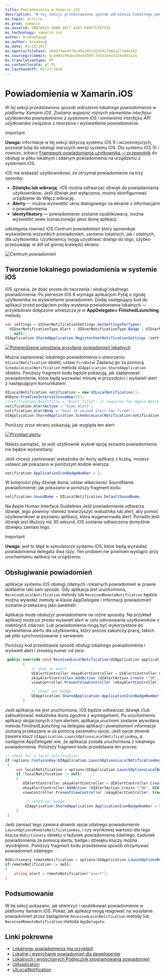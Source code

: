 ```yaml
---
title: Powiadomienia w Xamarin.iOS
description: "W tej sekcji przedstawiono sposób wdrożenia lokalnego powiadomienia w platformy Xamarin.iOS. Zostanie wyjaśnić różnych elementów interfejsu użytkownika powiadomienie z systemem iOS i omówienia interfejsu API użytkownika związane z tworzenie i wyświetlanie powiadomienie."
ms.topic: article
ms.prod: xamarin
ms.assetid: 5BB76915-5DB0-48C7-A267-FA9F7C50793E
ms.technology: xamarin-ios
author: bradumbaugh
ms.author: brumbaug
ms.date: 03/18/2017
ms.openlocfilehash: d84473ee4379cd9a39315635017b81a2714da162
ms.sourcegitcommit: 6cd40d190abe38edd50fc74331be15324a845a28
ms.translationtype: MT
ms.contentlocale: pl-PL
ms.lasthandoff: 02/27/2018
---
```

# <a name="notifications-in-xamarinios"></a>Powiadomienia w Xamarin.iOS

_W tej sekcji przedstawiono sposób wdrożenia lokalnego powiadomienia w platformy Xamarin.iOS. Zostanie wyjaśnić różnych elementów interfejsu użytkownika powiadomienie z systemem iOS i omówienia interfejsu API użytkownika związane z tworzenie i wyświetlanie powiadomienie._

> [!IMPORTANT]
> **Uwaga:** informacje w tej sekcji dotyczą systemu iOS 9 i wcześniejszych, pozostał tutaj do obsługi starszych wersji systemu iOS. Dla systemu iOS 10 i nowsze, zobacz [Framework powiadomienia użytkownika — przewodnik](~/ios/platform/user-notifications/index.md) do obsługi w pliku lokalnym i zdalnym powiadomienia na urządzeniu z systemem iOS.

iOS ma wskazać użytkownikowi, że otrzymał powiadomienie na trzy sposoby:

-  **Dźwięku lub wibrację** -iOS można odtwarzać dźwięk do powiadamiania użytkowników. Jeśli dźwięk jest wyłączona, można skonfigurować urządzenie do Włącz wibrację.
-  **Alerty** — można wyświetlić okna dialogowego na ekranie z informacjami o powiadomienia.
-  **Identyfikatory** — powiadomienie zostanie opublikowana, można wyświetlić wiele (oznaczonego jako) ikonę aplikacji.


udostępnia również iOS *Centrum powiadomień* który spowoduje wyświetlenie wszystkich powiadomień, zarówno lokalnych, jak i zdalnych, dla użytkownika. Użytkownicy mogą uzyskiwać dostęp do tego, szybko przesuwając w dół od górnej krawędzi ekranu:

 ![](local-notifications-in-ios-images/image13.png "Centrum powiadomień")

## <a name="creating-local-notifications-in-ios"></a>Tworzenie lokalnego powiadomienia w systemie iOS

iOS sprawia, że dość proste do tworzenia i obsługi lokalnego powiadomienia.
Po pierwsze iOS 8 wymaga aplikacjom Pytaj o zgodę użytkownika na wyświetlanie powiadomień. Dodaj następujący kod do aplikacji przed podjęciem próby wysłania powiadomienia lokalnych — przykładowe dołączone umieszcza je w **AppDelegate**w **FinishedLaunching** metody.

```csharp
var settings = UIUserNotificationSettings.GetSettingsForTypes(
  UIUserNotificationType.Alert | UIUserNotificationType.Badge | UIUserNotificationType.Sound
  , null);
UIApplication.SharedApplication.RegisterUserNotificationSettings (settings);
```

  [ ![](local-notifications-in-ios-images/image0-sml.png "Potwierdzenie umożliwia wysyłanie powiadomień lokalnych")](local-notifications-in-ios-images/image0.png)

Można zaplanować lokalnego powiadomienia o utworzeniu `UILocalNotification` obiekt, ustaw `FireDate`i Zaplanuj go za pomocą `ScheduleLocalNotification` metoda `UIApplication.SharedApplication` obiektu. Poniższy fragment kodu będzie pokazują, jak zaplanować powiadomienie, które będą wyzwalać minutę w przyszłości i wyświetl alert z następującym komunikatem:

```csharp
UILocalNotification notification = new UILocalNotification();
NSDate.FromTimeIntervalSinceNow(15);
//notification.AlertTitle = "Alert Title"; // required for Apple Watch notifications
notification.AlertAction = "View Alert";
notification.AlertBody = "Your 15 second alert has fired!";
UIApplication.SharedApplication.ScheduleLocalNotification(notification);
```

Poniższy zrzut ekranu pokazują, jak wygląda ten alert:

  [ ![](local-notifications-in-ios-images/image2-sml.png "Przykład alertu")](local-notifications-in-ios-images/image2.png)

Należy pamiętać, że jeśli użytkownik wybrał opcję *zezwala* powiadomienia nie będzie wyświetlany.

Jeśli chcesz zastosować wskaźnika do ikony aplikacji z liczbą, możesz ustawić jak pokazano w poniższym kodzie wiersza:

```csharp
notification.ApplicationIconBadgeNumber = 1;
```

W kolejności play dźwięk ikona, ustaw właściwość SoundName powiadomienie, jak pokazano w poniższy fragment kodu:

```csharp
notification.SoundName = UILocalNotification.DefaultSoundName;
```

Na Apple Human Interface Guidelines Jeśli powiadomienie odtwarza dźwięk, jego powinny również towarzyszyć wskaźnika lub alert, aby pomóc użytkownikowi w poznaniu aplikacji, która wygenerowała alert. Ponadto jeśli dźwięk jest dłuższy niż 30 sekund, iOS zostanie odtworzona domyślnie dźwięku zamiast tego.

> [!IMPORTANT]
> **Uwaga**: jest to błąd w symulatorze systemu iOS, które będą wyzwalać powiadomienia delegata dwa razy. Ten problem nie powinien wystąpić przy uruchamianiu aplikacji na urządzeniu.

## <a name="handling-notifications"></a>Obsługiwanie powiadomień

aplikacje systemu iOS obsługi zdalnych i lokalnych powiadomień w prawie dokładnie taki sam sposób. Gdy aplikacja jest uruchomiona, `ReceivedLocalNotification` metody lub `ReceivedRemoteNotification` będzie można wywołać metody w klasie AppDelegate i informacji powiadomień zostanie przekazany jako parametr.

Aplikacja może obsłużyć powiadomienie na różne sposoby. Na przykład aplikacji może po prostu wyświetl alert w celu odnotowania użytkowników o niektórych zdarzeń. Lub powiadomienia mogą być wykorzystane do wyświetlenia alertu dla użytkownika, który proces zakończy pracę, takich jak pliki synchronizowanie z serwerem.

Poniższy kod przedstawia sposób obsługi lokalnego powiadomienia i wyświetl alert i zresetuj numer od zera:

```csharp
 public override void ReceivedLocalNotification(UIApplication application, UILocalNotification notification)
        {
            // show an alert
            UIAlertController okayAlertController = UIAlertController.Create (notification.AlertAction, notification.AlertBody, UIAlertControllerStyle.Alert);
            okayAlertController.AddAction (UIAlertAction.Create ("OK", UIAlertActionStyle.Default, null));
            viewController.PresentViewController (okayAlertController, true, null);

            // reset our badge
            UIApplication.SharedApplication.ApplicationIconBadgeNumber = 0;
        }
```

Jeśli aplikacja nie jest uruchomiona, iOS będzie odtwarzać dźwięk i/lub zaktualizować wskaźnika ikona zgodnie z wymaganiami. Po uruchomieniu aplikacji skojarzonych z tym alertem, aplikacja uruchomi zostanie wywołana metoda FinishedLaunching na delegata aplikacji i powiadomień informacje zostaną przekazane w za pomocą parametru opcje. Jeśli opcje słownik zawiera klucz `UIApplication.LaunchOptionsLocalNotificationKey`, a następnie AppDelegate wie, że aplikacja została uruchomiona z lokalnego powiadomienia. Poniższy fragment kodu przedstawia ten proces:

```csharp
// check for a local notification
if (options.ContainsKey(UIApplication.LaunchOptionsLocalNotificationKey))
 {
     var localNotification = options[UIApplication.LaunchOptionsLocalNotificationKey] as UILocalNotification;
     if (localNotification != null)
     {
        UIAlertController okayAlertController = UIAlertController.Create (localNotification.AlertAction, localNotification.AlertBody, UIAlertControllerStyle.Alert);
        okayAlertController.AddAction (UIAlertAction.Create ("OK", UIAlertActionStyle.Default, null));
        viewController.PresentViewController (okayAlertController, true, null);

         // reset our badge
         UIApplication.SharedApplication.ApplicationIconBadgeNumber = 0;
     }
 }
```

Jeśli zamiast tego zawiera słownik opcje zdalnego powiadomienie `LaunchOptionsRemoteNotificationKey`, i czy wynikowej wartości dla tego klucza `NSDictionary` obiektu o ładunek powiadomienia zdalnego. Ładunek powiadomienia za pomocą alertu, badge i dźwięku kluczy można wyodrębnić. Poniższy fragment kodu przedstawia sposób otrzymywać powiadomień zdalnego:

```csharp
NSDictionary remoteNotification = options[UIApplication.LaunchOptionsRemoteNotificationKey];
if(remoteNotification != null)
{
    string alert = remoteNotification["alert"];
}
```

## <a name="summary"></a>Podsumowanie

W tej sekcji pokazano, jak utworzyć i opublikować powiadomienie w platformy Xamarin.iOS. Pokaż, jak aplikacji mogą reagować na wysyłanie powiadomień przez zastąpienie `ReceivedLocalNotification` metody lub `ReceivedRemoteNotification` metoda `AppDelegate`.


## <a name="related-links"></a>Linki pokrewne

- [Lokalnego powiadomienia (na przykład)](https://developer.xamarin.com/samples/monotouch/LocalNotifications)
- [Lokalne i wypychanie powiadomień dla deweloperów](https://developer.apple.com/notifications/)
- [Lokalnych i wypychanych Podręcznik programowania powiadomień](https://developer.apple.com/library/prerelease/content/documentation/NetworkingInternet/Conceptual/RemoteNotificationsPG/)
- [UIApplication](http://iosapi.xamarin.com/?link=T%3aMonoTouch.UIKit.UIApplication)
- [UILocalNotification](http://iosapi.xamarin.com/?link=T%3aMonoTouch.UIKit.UILocalNotification)
